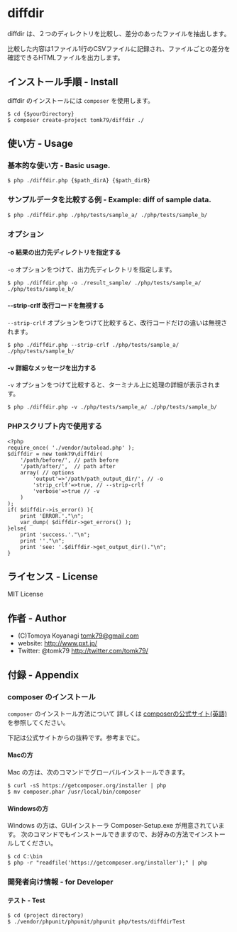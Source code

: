 diffdir
=======

diffdir は、２つのディレクトリを比較し、差分のあったファイルを抽出します。

比較した内容は1ファイル1行のCSVファイルに記録され、ファイルごとの差分を確認できるHTMLファイルを出力します。




## インストール手順 - Install

diffdir のインストールには `composer` を使用します。

```
$ cd {$yourDirectory}
$ composer create-project tomk79/diffdir ./
```

## 使い方 - Usage

### 基本的な使い方 - Basic usage.

```
$ php ./diffdir.php {$path_dirA} {$path_dirB}
```

### サンプルデータを比較する例 - Example: diff of sample data.

```
$ php ./diffdir.php ./php/tests/sample_a/ ./php/tests/sample_b/
```

### オプション

#### -o 結果の出力先ディレクトリを指定する

`-o` オプションをつけて、出力先ディレクトリを指定します。

```
$ php ./diffdir.php -o ./result_sample/ ./php/tests/sample_a/ ./php/tests/sample_b/
```

#### --strip-crlf 改行コードを無視する

`--strip-crlf` オプションをつけて比較すると、改行コードだけの違いは無視されます。

```
$ php ./diffdir.php --strip-crlf ./php/tests/sample_a/ ./php/tests/sample_b/
```

#### -v 詳細なメッセージを出力する

`-v` オプションをつけて比較すると、ターミナル上に処理の詳細が表示されます。

```
$ php ./diffdir.php -v ./php/tests/sample_a/ ./php/tests/sample_b/
```


### PHPスクリプト内で使用する

```
<?php
require_once( './vendor/autoload.php' );
$diffdir = new tomk79\diffdir(
	'/path/before/', // path before
	'/path/after/',  // path after
	array( // options
		'output'=>'/path/path_output_dir/', // -o
		'strip_crlf'=>true, // --strip-crlf
		'verbose'=>true // -v
	)
);
if( $diffdir->is_error() ){
	print 'ERROR.'."\n";
	var_dump( $diffdir->get_errors() );
}else{
	print 'success.'."\n";
	print ''."\n";
	print 'see: '.$diffdir->get_output_dir()."\n";
}

```


## ライセンス - License

MIT License


## 作者 - Author

- (C)Tomoya Koyanagi <tomk79@gmail.com>
- website: <http://www.pxt.jp/>
- Twitter: @tomk79 <http://twitter.com/tomk79/>



## 付録 - Appendix

### composer のインストール

`composer` のインストール方法について
詳しくは [composerの公式サイト(英語)](https://getcomposer.org/doc/00-intro.md) を参照してください。

下記は公式サイトからの抜粋です。参考までに。

#### Macの方

Mac の方は、次のコマンドでグローバルインストールできます。

```
$ curl -sS https://getcomposer.org/installer | php
$ mv composer.phar /usr/local/bin/composer
```

#### Windowsの方

Windows の方は、GUIインストーラ Composer-Setup.exe が用意されています。
次のコマンドでもインストールできますので、お好みの方法でインストールしてください。

```
$ cd C:\bin
$ php -r "readfile('https://getcomposer.org/installer');" | php
```

### 開発者向け情報 - for Developer

#### テスト - Test

```
$ cd (project directory)
$ ./vendor/phpunit/phpunit/phpunit php/tests/diffdirTest
```
